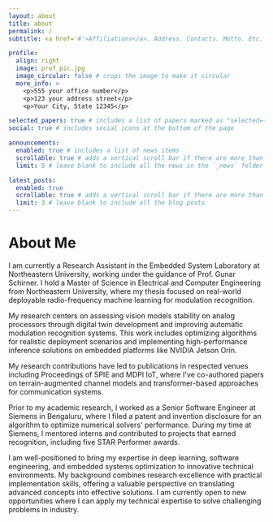 ```yaml
---
layout: about
title: about
permalink: /
subtitle: <a href='#'>Affiliations</a>. Address. Contacts. Motto. Etc.

profile:
  align: right
  image: prof_pic.jpg
  image_circular: false # crops the image to make it circular
  more_info: >
    <p>555 your office number</p>
    <p>123 your address street</p>
    <p>Your City, State 12345</p>

selected_papers: true # includes a list of papers marked as "selected={true}"
social: true # includes social icons at the bottom of the page

announcements:
  enabled: true # includes a list of news items
  scrollable: true # adds a vertical scroll bar if there are more than 3 news items
  limit: 5 # leave blank to include all the news in the `_news` folder

latest_posts:
  enabled: true
  scrollable: true # adds a vertical scroll bar if there are more than 3 new posts items
  limit: 3 # leave blank to include all the blog posts
---
```


# About Me

I am currently a Research Assistant in the Embedded System Laboratory at Northeastern University, working under the guidance of Prof. Gunar Schirner. I hold a Master of Science in Electrical and Computer Engineering from Northeastern University, where my thesis focused on real-world deployable radio-frequency machine learning for modulation recognition.

My research centers on assessing vision models stability on analog processors through digital twin development and improving automatic modulation recognition systems. This work includes optimizing algorithms for realistic deployment scenarios and implementing high-performance inference solutions on embedded platforms like NVIDIA Jetson Orin.

My research contributions have led to publications in respected venues including Proceedings of SPIE and MDPI IoT, where I've co-authored papers on terrain-augmented channel models and transformer-based approaches for communication systems.

Prior to my academic research, I worked as a Senior Software Engineer at Siemens in Bengaluru, where I filed a patent and invention disclosure for an algorithm to optimize numerical solvers' performance. During my time at Siemens, I mentored interns and contributed to projects that earned recognition, including five STAR Performer awards.

I am well-positioned to bring my expertise in deep learning, software engineering, and embedded systems optimization to innovative technical environments. My background combines research excellence with practical implementation skills, offering a valuable perspective on translating advanced concepts into effective solutions. I am currently open to new opportunities where I can apply my technical expertise to solve challenging problems in industry.
